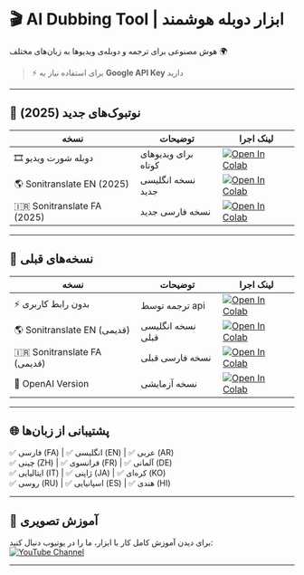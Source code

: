 # 🎬 AI Dubbing Tool | ابزار دوبله هوشمند  

هوش مصنوعی برای ترجمه و دوبله‌ی ویدیوها به زبان‌های مختلف 🌍  
> ⚡ برای استفاده نیاز به **Google API Key** دارید  

---

## 🌟 نوتبوک‌های جدید (2025)  

| نسخه | توضیحات | لینک اجرا |
|------|---------|-----------|
| 🎞️ دوبله شورت ویدیو | برای ویدیوهای کوتاه | [![Open In Colab](https://colab.research.google.com/assets/colab-badge.svg)](https://colab.research.google.com/github/yaranbarzi/aigolden-dubbing/blob/main/aigolden_Short_Dub.ipynb) |
| 🌎 Sonitranslate EN (2025) | نسخه انگلیسی جدید | [![Open In Colab](https://colab.research.google.com/assets/colab-badge.svg)](https://colab.research.google.com/github/yaranbarzi/aigolden-dubbing/blob/main/SoniTranslate_2025_08_26EN.ipynb) |
| 🇮🇷 Sonitranslate FA (2025) | نسخه فارسی جدید | [![Open In Colab](https://colab.research.google.com/assets/colab-badge.svg)](https://colab.research.google.com/github/yaranbarzi/aigolden-dubbing/blob/main/SoniTranslate_2025_08_26FA.ipynb) |

---

## 📂 نسخه‌های قبلی  

| نسخه | توضیحات | لینک اجرا |
|------|---------|-----------|
| ⚡ بدون رابط کاربری | ترجمه توسط api  | [![Open In Colab](https://colab.research.google.com/assets/colab-badge.svg)](https://colab.research.google.com/github/yaranbarzi/aigolden-dubbing/blob/main/aigolden2025_03_31Dubbing.ipynb) |
| 🌎 Sonitranslate EN (قدیمی) | نسخه انگلیسی قبلی | [![Open In Colab](https://colab.research.google.com/assets/colab-badge.svg)](https://colab.research.google.com/github/yaranbarzi/aigolden-dubbing/blob/main/Sonitranslate_12_03_2025EN.ipynb) |
| 🇮🇷 Sonitranslate FA (قدیمی) | نسخه فارسی قبلی | [![Open In Colab](https://colab.research.google.com/assets/colab-badge.svg)](https://colab.research.google.com/github/yaranbarzi/aigolden-dubbing/blob/main/Sonitranslate_12_03_2025FA.ipynb) |
| 🧪 OpenAI Version | نسخه آزمایشی | [![Open In Colab](https://colab.research.google.com/assets/colab-badge.svg)](https://colab.research.google.com/github/yaranbarzi/aigolden-dubbing/blob/main/Sonitranslate_openai.ipynb) |

---

## 🌐 پشتیبانی از زبان‌ها  
✅ فارسی (FA) | ✅ انگلیسی (EN) | ✅ عربی (AR)  
✅ چینی (ZH) | ✅ فرانسوی (FR) | ✅ آلمانی (DE)  
✅ ایتالیایی (IT) | ✅ ژاپنی (JA) | ✅ کره‌ای (KO)  
✅ روسی (RU) | ✅ اسپانیایی (ES) | ✅ هندی (HI)  

---

## 🎥 آموزش تصویری  

برای دیدن آموزش کامل کار با ابزار، ما را در یوتیوب دنبال کنید:  
[![YouTube Channel](https://img.shields.io/badge/YouTube-aigolden-red?style=for-the-badge&logo=youtube)](https://www.youtube.com/@aigolden)

---

